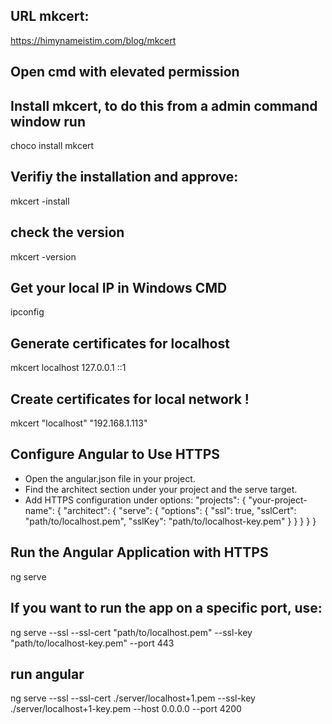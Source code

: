 ## URL mkcert:
 https://himynameistim.com/blog/mkcert

## Open cmd with elevated permission

## Install mkcert, to do this from a admin command window run
choco install mkcert

## Verifiy the installation and approve:
mkcert -install

## check the version
mkcert -version

## Get your local IP in Windows CMD
 ipconfig

## Generate certificates for localhost
mkcert localhost 127.0.0.1 ::1

## Create certificates for local network !
mkcert "localhost" "192.168.1.113"

## Configure Angular to Use HTTPS

- Open the angular.json file in your project.
- Find the architect section under your project and the serve target.
- Add HTTPS configuration under options:
"projects": {
  "your-project-name": {
    "architect": {
      "serve": {
        "options": {
          "ssl": true,
          "sslCert": "path/to/localhost.pem",
          "sslKey": "path/to/localhost-key.pem"
        }
      }
    }
  }
}

## Run the Angular Application with HTTPS
ng serve

## If you want to run the app on a specific port, use:
ng serve --ssl --ssl-cert "path/to/localhost.pem" --ssl-key "path/to/localhost-key.pem" --port 443


 ## run angular
 ng serve --ssl --ssl-cert ./server/localhost+1.pem --ssl-key ./server/localhost+1-key.pem --host 0.0.0.0 --port 4200
